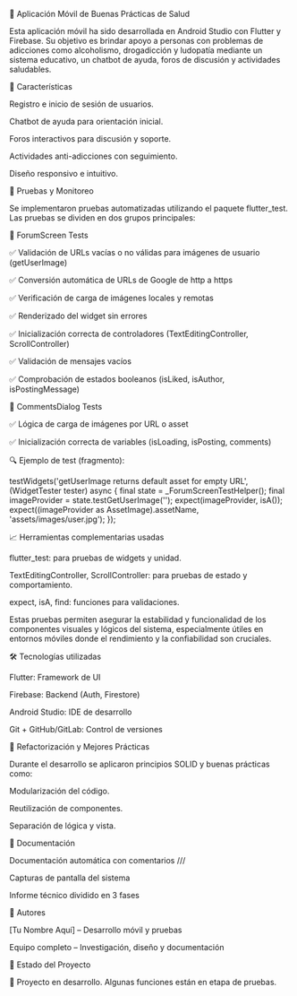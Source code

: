 📱 Aplicación Móvil de Buenas Prácticas de Salud

Esta aplicación móvil ha sido desarrollada en Android Studio con Flutter y Firebase. Su objetivo es brindar apoyo a personas con problemas de adicciones como alcoholismo, drogadicción y ludopatía mediante un sistema educativo, un chatbot de ayuda, foros de discusión y actividades saludables.

🧹 Características

Registro e inicio de sesión de usuarios.

Chatbot de ayuda para orientación inicial.

Foros interactivos para discusión y soporte.

Actividades anti-adicciones con seguimiento.

Diseño responsivo e intuitivo.

🤪 Pruebas y Monitoreo

Se implementaron pruebas automatizadas utilizando el paquete flutter_test. Las pruebas se dividen en dos grupos principales:

🔹 ForumScreen Tests

✅ Validación de URLs vacías o no válidas para imágenes de usuario (getUserImage)

✅ Conversión automática de URLs de Google de http a https

✅ Verificación de carga de imágenes locales y remotas

✅ Renderizado del widget sin errores

✅ Inicialización correcta de controladores (TextEditingController, ScrollController)

✅ Validación de mensajes vacíos

✅ Comprobación de estados booleanos (isLiked, isAuthor, isPostingMessage)

🔹 CommentsDialog Tests

✅ Lógica de carga de imágenes por URL o asset

✅ Inicialización correcta de variables (isLoading, isPosting, comments)

🔍 Ejemplo de test (fragmento):

  testWidgets('getUserImage returns default asset for empty URL',
      (WidgetTester tester) async {
    final state = _ForumScreenTestHelper();
    final imageProvider = state.testGetUserImage('');
    expect(imageProvider, isA<AssetImage>());
    expect((imageProvider as AssetImage).assetName, 'assets/images/user.jpg');
  });

📈 Herramientas complementarias usadas

flutter_test: para pruebas de widgets y unidad.

TextEditingController, ScrollController: para pruebas de estado y comportamiento.

expect, isA, find: funciones para validaciones.

Estas pruebas permiten asegurar la estabilidad y funcionalidad de los componentes visuales y lógicos del sistema, especialmente útiles en entornos móviles donde el rendimiento y la confiabilidad son cruciales.

🛠️ Tecnologías utilizadas

Flutter: Framework de UI

Firebase: Backend (Auth, Firestore)

Android Studio: IDE de desarrollo

Git + GitHub/GitLab: Control de versiones

🧐 Refactorización y Mejores Prácticas

Durante el desarrollo se aplicaron principios SOLID y buenas prácticas como:

Modularización del código.

Reutilización de componentes.

Separación de lógica y vista.

🧾 Documentación

Documentación automática con comentarios ///

Capturas de pantalla del sistema

Informe técnico dividido en 3 fases

👥 Autores

[Tu Nombre Aquí] – Desarrollo móvil y pruebas

Equipo completo – Investigación, diseño y documentación

🏑 Estado del Proyecto

🚧 Proyecto en desarrollo. Algunas funciones están en etapa de pruebas.


